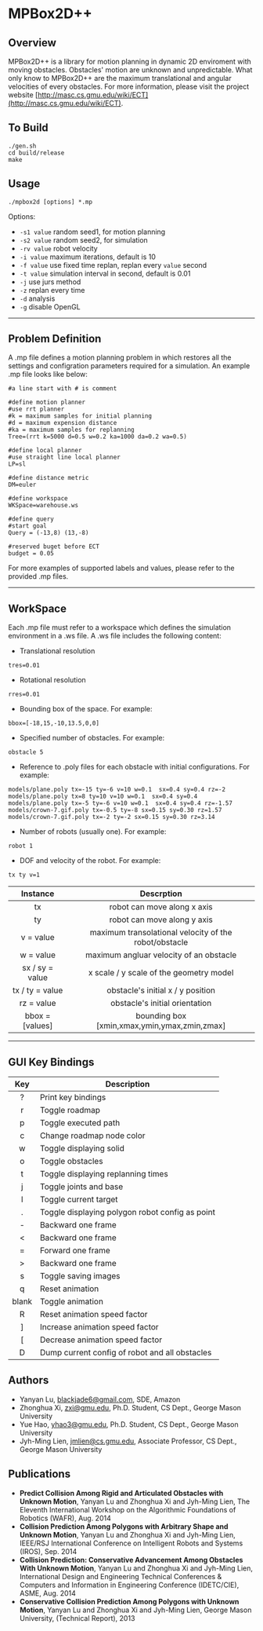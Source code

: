 # MPBox2D++

## Overview

MPBox2D++ is a library for motion planning in dynamic 2D enviroment with moving obstacles. Obstacles' motion are unknown and unpredictable. What only know to MPBox2D++ are the maximum translational and angular velocities of every obstacles. For more information, please visit the project website [http://masc.cs.gmu.edu/wiki/ECT](http://masc.cs.gmu.edu/wiki/ECT).


## To Build

```
./gen.sh
cd build/release
make
```

## Usage

```
./mpbox2d [options] *.mp
```
Options:

* `-s1 value` random seed1, for motion planning
* `-s2 value` random seed2, for simulation
* `-rv value` robot velocity
* `-i value` maximum iterations, default is 10
* `-f value` use fixed time replan, replan every `value` second
* `-t value` simulation interval in second, default is 0.01
* `-j` use jurs method
* `-z` replan every time
* `-d` analysis
* `-g` disable OpenGL

----

## Problem Definition 

A .mp file defines a motion planning problem in which restores all the settings and configration parameters required for a simulation.
An example .mp file looks like below:

```
#a line start with # is comment

#define motion planner
#use rrt planner
#k = maximum samples for initial planning
#d = maximum expension distance
#ka = maximum samples for replanning
Tree=(rrt k=5000 d=0.5 w=0.2 ka=1000 da=0.2 wa=0.5)

#define local planner
#use straight line local planner
LP=sl

#define distance metric
DM=euler

#define workspace
WKSpace=warehouse.ws

#define query
#start goal
Query = (-13,8) (13,-8)

#reserved buget before ECT
budget = 0.05
```

For more examples of supported labels and values, please refer to the provided .mp files.

----

## WorkSpace

Each .mp file must refer to a workspace which defines the simulation environment in a .ws file. A .ws file includes the following content:

* Translational resolution

```
tres=0.01
```

* Rotational resolution

```
rres=0.01
```

* Bounding box of the space. For example:

```
bbox=[-18,15,-10,13.5,0,0]
```

* Specified number of obstacles. For example:

```
obstacle 5
```

* Reference to .poly files for each obstacle with initial configurations. For example:

```
models/plane.poly tx=-15 ty=-6 v=10 w=0.1  sx=0.4 sy=0.4 rz=-2
models/plane.poly tx=8 ty=10 v=10 w=0.1  sx=0.4 sy=0.4
models/plane.poly tx=-5 ty=-6 v=10 w=0.1  sx=0.4 sy=0.4 rz=-1.57
models/crown-7.gif.poly tx=-0.5 ty=-8 sx=0.15 sy=0.30 rz=1.57
models/crown-7.gif.poly tx=-2 ty=-2 sx=0.15 sy=0.30 rz=3.14
```

* Number of robots (usually one). For example:

```
robot 1
```

* DOF and velocity of the robot. For example:

```
tx ty v=1
```


| Instance  | Descrption |
|:---------:|:-----------:|
| tx        | robot can move along x axis |
| ty        | robot can move along y axis |
| v = value | maximum transolational velocity of the robot/obstacle |
| w = value | maximum angluar velocity of an obstacle |
| sx / sy = value | x scale / y scale of the geometry model |
| tx / ty = value | obstacle's initial x / y position |
| rz = value | obstacle's initial orientation |
| bbox = [values] | bounding box [xmin,xmax,ymin,ymax,zmin,zmax] |

----

## GUI Key Bindings

| Key     | Description   | 
|:-------:| ------------- |
| ? | Print key bindings |
| r | Toggle roadmap |
| p | Toggle executed path |
| c | Change roadmap node color |
| w | Toggle displaying solid |
| o | Toggle obstacles |
| t | Toggle displaying replanning times |
| j | Toggle joints and base |
| l | Toggle current target |
| . | Toggle displaying polygon robot config as point |
| - | Backward one frame |
| < | Backward one frame |
| = | Forward one frame |
| > | Backward one frame |
| s | Toggle saving images |
| q | Reset animation |
| blank | Toggle animation |
| R | Reset animation speed factor |
| ] | Increase animation speed factor |
| [ | Decrease animation speed factor |
| D | Dump current config of robot and all obstacles |

## Authors

* Yanyan Lu, [blackjade6@gmail.com](mailto:blackjade6@gmail.com), SDE, Amazon
* Zhonghua Xi, [zxi@gmu.edu](mailto:zxi@gmu.edu), Ph.D. Student, CS Dept., George Mason University 
* Yue Hao, [yhao3@gmu.edu](mailto:yhao3@gmu.edu), Ph.D. Student, CS Dept., George Mason University 
* Jyh-Ming Lien, [jmlien@cs.gmu.edu](mailto:jmlien@cs.gmu.edu), Associate Professor, CS Dept., George Mason University 



## Publications
* **Predict Collision Among Rigid and Articulated Obstacles with Unknown Motion**, Yanyan Lu and Zhonghua Xi and Jyh-Ming Lien, The Eleventh International Workshop on the Algorithmic Foundations of Robotics (WAFR), Aug. 2014 
* **Collision Prediction Among Polygons with Arbitrary Shape and Unknown Motion**, Yanyan Lu and Zhonghua Xi and Jyh-Ming Lien, IEEE/RSJ International Conference on Intelligent Robots and Systems (IROS), Sep. 2014
* **Collision Prediction: Conservative Advancement Among Obstacles With Unknown Motion**, Yanyan Lu and Zhonghua Xi and Jyh-Ming Lien, International Design and Engineering Technical Conferences & Computers and Information in Engineering Conference (IDETC/CIE), ASME, Aug. 2014 
* **Conservative Collision Prediction Among Polygons with Unknown Motion**, Yanyan Lu and Zhonghua Xi and Jyh-Ming Lien, George Mason University, (Technical Report), 2013


